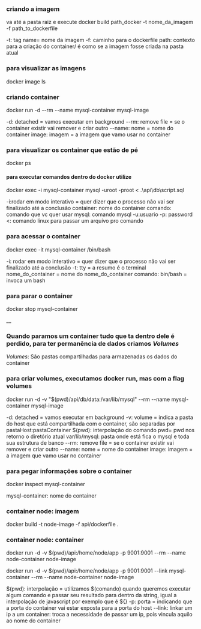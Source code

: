 ### criando a imagem

va até a pasta raiz e execute
docker build path_docker -t nome_da_imagem -f path_to_dockerfile

-t: tag name= nome da imagem
-f: caminho para o dockerfile
path: contexto para a criação do container/ é como se a imagem fosse criada na pasta atual

### para visualizar as imagens
docker image ls

### criando container
docker run -d --rm --name mysql-container mysql-image

-d: detached = vamos executar em background
--rm: remove file = se o container existir vai remover e criar outro
--name: nome = nome do container
image: imagem = a imagem que vamo usar no container 

### para visualizar os container que estão de pé
docker ps

#### para executar comandos dentro do docker utilize
docker exec -i mysql-container mysql -uroot -proot < .\api\db\script.sql

-i:rodar em modo interativo = quer dizer que o processo não vai ser finalizado até a conclusão
container: nome do container
comando: comando que vc quer usar
    mysql: comando mysql
    -u:usuario
    -p: password
    <: comando linux para passar um arquivo pro comando


### para acessar o container
docker exec -it mysql-container /bin/bash

-i: rodar em modo interativo = quer dizer que o processo não vai ser finalizado até a conclusão
-t: tty = a resumo é o terminal
nome_do_container = nome do nome_do_container
comando: bin/bash = invoca um bash

### para parar o container
docker stop mysql-container

__ 

### Quando paramos um container tudo que ta dentro dele é perdido, para ter permanência de dados criamos *Volumes*

*Volumes*: São pastas compartilhadas para armazenadas os dados do container

### para criar volumes, executamos docker run, mas com a flag volumes
docker run -d -v "$(pwd)/api/db/data:/var/lib/mysql" --rm --name mysql-container mysql-image

-d: detached = vamos executar em background
-v: volume = indica a pasta do host que está compartilhada com o container, são separadas por pastaHost:pastaContainer
    $(pwd): interpolação do comando pwd= pwd nos retorno o diretório atual
    var/lib/mysql: pasta onde está fica o mysql e toda sua estrutura de banco
--rm: remove file = se o container existir vai remover e criar outro
--name: nome = nome do container
image: imagem = a imagem que vamo usar no container 


### para pegar informações sobre o container
docker inspect mysql-container

mysql-container: nome do container

### container node: imagem
docker build -t node-image -f api/dockerfile . 

### container node: container
docker run -d -v $(pwd)/api:/home/node/app -p 9001:9001 --rm --name node-container node-image

docker run -d -v $(pwd)/api:/home/node/app -p 9001:9001 --link mysql-container --rm --name node-container node-image

$(pwd): interpolação = utilizamos $(comando) quando queremos executar algum comando e passar seu resultado para dentro da string, igual a interpolação de javascript por exemplo que é ${}
-p: porta = indicando que a porta do container vai estar exposta para a porta do host
--link: linkar um ip a um container: troca a necessidade de passar um ip, pois vincula aquilo ao nome do container
